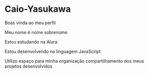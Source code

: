 # Caio-Yasukawa

Boas vinda ao meu perfil

Meu nome é nome sobrenome

Estou estudando na Alura

Estou desenvolvendo na linguagem JavaScript

Utilizo espaço para minha organização compartilhamento dos meus projetos desenvolvidos


